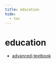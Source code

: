 ```yaml
---
title: education
hide:
  - toc
---
```


# education

- [advanced-textbook](/home/quickstart/advanced-textbook/)  
  <small></small>